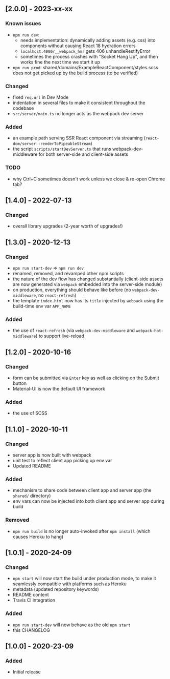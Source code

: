 ## [2.0.0] - 2023-xx-xx

### Known issues
- `npm run dev`:
    - needs implementation: dynamically adding assets (e.g. css) into components without causing React 18 hydration errors
    - `localhost:4000/__webpack_hmr` gets 406 unhandleRestifyError
    - sometimes the process crashes with "Socket Hang Up", and then works fine the next time we start it up
- `npm run prod`: shared/domains/ExampleReactComponent/styles.scss does not get picked up by the build process (to be verified)

### Changed
- fixed `req.url` in Dev Mode
- indentation in several files to make it consistent throughout the codebase
- `src/server/main.ts` no longer acts as the webpack dev server

### Added
- an example path serving SSR React component via streaming (`react-dom/server::renderToPipeableStream`)
- the script `scripts/startDevServer.ts` that runs webpack-dev-middleware for both server-side and client-side assets

### TODO
- why Ctrl+C sometimes doesn't work unless we close & re-open Chrome tab?

## [1.4.0] - 2022-07-13

### Changed
- overall library upgrades (2-year worth of upgrades!)

## [1.3.0] - 2020-12-13

### Changed
- `npm run start-dev` => `npm run dev`
- renamed, removed, and revamped other npm scripts
- the nature of the dev flow has changed substantially (client-side assets are now generated via `webpack` embedded into the server-side module)
- on production, everything should behave like before (no `webpack-dev-middleware`, no `react-refresh`)
- the template `index.html` now has its `title` injected by `webpack` using the build-time env var `APP_NAME`

### Added
- the use of `react-refresh` (via `webpack-dev-middleware` and `webpack-hot-middleware`) to support live-reload

## [1.2.0] - 2020-10-16

### Changed
- form can be submitted via `Enter` key as well as clicking on the Submit button
- Material-UI is now the default UI framework

### Added
- the use of SCSS

## [1.1.0] - 2020-10-11

### Changed
- server app is now built with webpack
- unit test to reflect client app picking up env var
- Updated README

### Added
- mechanism to share code between client app and server app (the `shared/` directory)
- env vars can now be injected into both client app and server app during build

### Removed
- `npm run build` is no longer auto-invoked after `npm install` (which causes Heroku to hang)

## [1.0.1] - 2020-24-09

### Changed
- `npm start` will now start the build under production mode, to make it seamlessly compatible with platforms such as Heroku
- metadata (updated repository keywords)
- README content
- Travis CI integration

### Added
- `npm run start-dev` will now behave as the old `npm start`
- this CHANGELOG

## [1.0.0] - 2020-23-09

### Added
- Initial release
